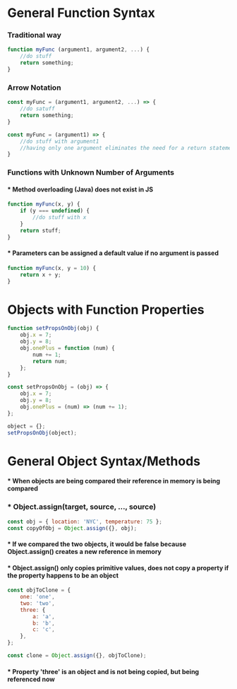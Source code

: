 # General Function Syntax

### Traditional way

```javascript
function myFunc (argument1, argument2, ...) {
    //do stuff
    return something;
}
```

### Arrow Notation

```javascript
const myFunc = (argument1, argument2, ...) => {
    //do satuff
    return something;
}

const myFunc = (argument1) => {
    //do stuff with argument1
    //having only one argument eliminates the need for a return statement
}
```

### Functions with Unknown Number of Arguments

#### \* Method overloading (Java) does not exist in JS

```javascript
function myFunc(x, y) {
	if (y === undefined) {
		//do stuff with x
	}
	return stuff;
}
```

#### \* Parameters can be assigned a default value if no argument is passed

```javascript
function myFunc(x, y = 10) {
	return x + y;
}
```

# Objects with Function Properties

```javascript
function setPropsOnObj(obj) {
	obj.x = 7;
	obj.y = 8;
	obj.onePlus = function (num) {
		num += 1;
		return num;
	};
}

const setPropsOnObj = (obj) => {
	obj.x = 7;
	obj.y = 8;
	obj.onePlus = (num) => (num += 1);
};

object = {};
setPropsOnObj(object);
```

# General Object Syntax/Methods

#### \* When objects are being compared their reference in memory is being compared

### \* Object.assign(target, source, ..., source)

```javascript
const obj = { location: 'NYC', temperature: 75 };
const copyOfObj = Object.assign({}, obj);
```

#### \* If we compared the two objects, it would be false because Object.assign() creates a new reference in memory

#### \* Object.assign() only copies primitive values, does not copy a property if the property happens to be an object

```javascript
const objToClone = {
	one: 'one',
	two: 'two',
	three: {
		a: 'a',
		b: 'b',
		c: 'c',
	},
};

const clone = Object.assign({}, objToClone);
```

#### \* Property 'three' is an object and is not being copied, but being referenced now
